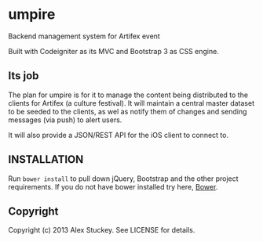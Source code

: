 umpire
======

Backend management system for Artifex event

Built with Codeigniter as its MVC and Bootstrap 3 as CSS engine.

Its job
-------

The plan for umpire is for it to manage the content being distributed to the clients for Artifex (a culture festival). It will maintain a central master dataset to be seeded to the clients, as wel as notify them of changes and sending messages (via push) to alert users.

It will also provide a JSON/REST API for the iOS client to connect to.

INSTALLATION
------------

Run `bower install` to pull down jQuery, Bootstrap and the other project requirements. If you do not have bower installed try here, [Bower](http://bower.io/).

Copyright
---------

Copyright (c) 2013 Alex Stuckey. See LICENSE for details.
